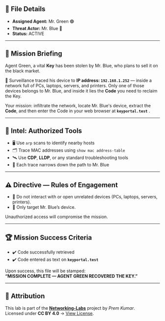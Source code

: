 
## 📂 File Details  
- **Assigned Agent:** Mr. Green 🟢  
- **Threat Actor:** Mr. Blue 🔵  
- **Status:** ACTIVE  

---

## 📜 Mission Briefing  
Agent Green, a vital **Key** has been stolen by Mr. Blue, who plans to sell it on the black market.  

📡 Surveillance traced his device to **IP address: `192.168.1.252`** — inside a network full of PCs, laptops, servers, and printers. Only one of those devices belongs to Mr. Blue, and inside it lies the **Code** you need to reclaim the Key.  

Your mission: infiltrate the network, locate Mr. Blue's device, extract the **Code**, and then enter the Code in your web browser at **`keyportal.test`** .  

---

## 🔐 Intel: Authorized Tools  
- 🖥️ Use `arp` scans to identify nearby hosts  
- 🗂️ Trace MAC addresses using `show mac address-table`  
- 🛰️ Use **CDP**, **LLDP**, or any standard troubleshooting tools  
- 🧭 Each trace narrows down the path to Mr. Blue  

---

## ⚠️ Directive — Rules of Engagement  
- 🚷 Do not interact with or open unrelated devices (PCs, laptops, servers, printers).  
- 🎯 Only target Mr. Blue’s device.  

Unauthorized access will compromise the mission.  

---

## 🏆 Mission Success Criteria  
- ✔️ Code successfully retrieved  
- ✔️ Code entered as text on **`keyportal.test`**  

Upon success, this file will be stamped:  
**“MISSION COMPLETE — AGENT GREEN RECOVERED THE KEY.”**  

---

## 📜 Attribution  
This lab is part of the **[Networking-Labs](https://github.com/premkumar127001/Networking-Labs)** project by *Prem Kumar*.  
Licensed under **CC BY 4.0** → [View License](https://creativecommons.org/licenses/by/4.0/).
